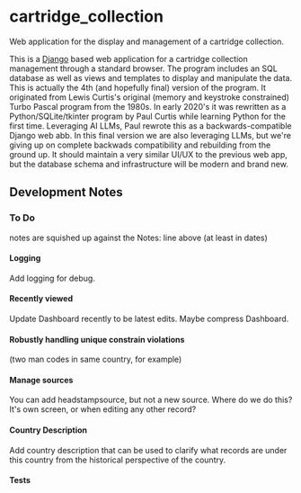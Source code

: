 # cartridge_collection
Web application for the display and management of a cartridge collection.

This is a [Django](https://www.djangoproject.com/) based web application for a cartridge collection management through a standard browser. The program includes an SQL database as well as views and templates to display and manipulate the data.  This is actually the 4th (and hopefully final) version of the program.  It originated from Lewis Curtis's original (memory and keystroke constrained) Turbo Pascal program from the 1980s.  In early 2020's it was rewritten as a Python/SQLite/tkinter program by Paul Curtis while learning Python for the first time.  Leveraging AI LLMs, Paul rewrote this as a backwards-compatible Django web abb.  In this final version we are also leveraging LLMs, but we're giving up on complete backwads compatibility and rebuilding from the ground up.  It should maintain a very similar UI/UX to the previous web app, but the database schema and infrastructure will be modern and brand new.

## Development Notes

### To Do

notes are squished up against the Notes: line above (at least in dates)

#### Logging

Add logging for debug.

#### Recently viewed

Update Dashboard recently to be latest edits.
Maybe compress Dashboard.

#### Robustly handling unique constrain violations

 (two man codes in same country, for example)

#### Manage sources

You can add headstampsource, but not a new source.
Where do we do this?  It's own screen, or when editing any other record?

#### Country Description

Add country description that can be used to clarify what records are under this country from the historical perspective of the country.

#### Tests



